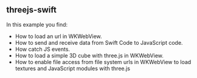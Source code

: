 ## threejs-swift

In this example you find: 
- How to load an url in WKWebView.
- How to send and receive data from Swift Code to JavaScript code.
- How catch JS events.
- How to load a simple 3D cube with three.js in WKWebView.
- How to enable file access from file system urls in WKWebView to load textures and JavaScript modules with three.js
